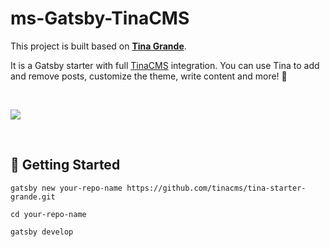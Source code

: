 # ms-Gatsby-TinaCMS

This project is built based on **[Tina Grande](https://github.com/tinacms/tina-starter-grande)**.

It is a Gatsby starter with full [TinaCMS](https://tinacms.org/) integration. You can use Tina to add and remove posts, customize the theme, write content and more! :tada:

<br />

<a href="https://tina-starter-grande.netlify.com/" title="Tina Grande - Netlify Preview"><img src="https://res.cloudinary.com/forestry-demo/video/upload/w_700,e_loop/v1573145194/Tina_Grande_Alpha_Demo_1_-_Encoded.gif" align="center" /></a>

<br />

## :memo: Getting Started

```cli
gatsby new your-repo-name https://github.com/tinacms/tina-starter-grande.git

cd your-repo-name

gatsby develop
```
